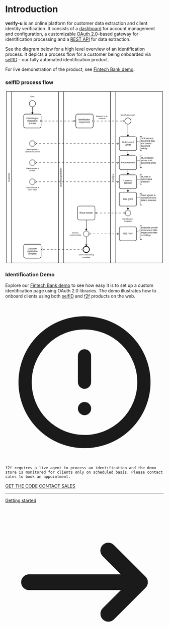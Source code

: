 # Introduction

**verify-u** is an online platform for customer data extraction and client identity verification.
It consists of a [dashboard](https://app.verify-u.com) for account management and configuration, 
a customizable [OAuth 2.0](https://oauth.net/2/)-based gateway for identification processing 
and a [REST API](https://en.wikipedia.org/wiki/Representational_state_transfer) for data extraction. 

See the diagram below for a high level overview of an identification process. It depicts a process flow for a customer being onboarded via [selfID](https://www.verify-u.com/verify-u-selfid) - our fully automated identification product. 

For live demonstration of the product, see [Fintech Bank demo](#identification-demo).  

### selfID process flow

<div class="flex">
<svg xmlns="http://www.w3.org/2000/svg" xmlns:xlink="http://www.w3.org/1999/xlink" width="912" viewBox="154 74 912 1000" version="1.1"><defs><marker id="sequenceflow-end-white-black-cwzfgm9m1s2pl80yarzey8nvs" viewBox="0 0 20 20" refX="11" refY="10" markerWidth="10" markerHeight="10" orient="auto"><path d="M 1 5 L 11 10 L 1 15 Z" style="fill: black; stroke-width: 1px; stroke-linecap: round; stroke-dasharray: 10000, 1; stroke: black;"/></marker><marker id="messageflow-end-white-black-cwzfgm9m1s2pl80yarzey8nvs" viewBox="0 0 20 20" refX="8.5" refY="5" markerWidth="20" markerHeight="20" orient="auto"><path d="m 1 5 l 0 -3 l 7 3 l -7 3 z" style="fill: white; stroke-width: 1px; stroke-linecap: butt; stroke-dasharray: 10000, 1; stroke: black;"/></marker><marker id="messageflow-start-white-black-cwzfgm9m1s2pl80yarzey8nvs" viewBox="0 0 20 20" refX="6" refY="6" markerWidth="20" markerHeight="20" orient="auto"><circle cx="6" cy="6" r="3.5" style="fill: white; stroke-width: 1px; stroke-linecap: round; stroke-dasharray: 10000, 1; stroke: black;"/></marker></defs><g class="djs-group"><g class="djs-element djs-shape" data-element-id="Participant_0uwsw2l" style="display: block;" transform="matrix(1 0 0 1 160 80)"><g class="djs-visual"><rect x="0" y="0" width="300" height="988" rx="0" ry="0" style="stroke: black; stroke-width: 2px; fill: white; fill-opacity: 0.95;"/><polyline points="30,0 30,988 " style="fill: none; stroke: black; stroke-width: 2px;"/><text lineHeight="1.2" class="djs-label" style="font-family: Arial, sans-serif; font-size: 12px; font-weight: normal; fill: black;" transform="matrix(-1.83697e-16 -1 1 -1.83697e-16 0 988)"><tspan x="467.984375" y="18.6">Customer</tspan></text></g><rect x="-6" y="-6" width="312" height="1000" class="djs-outline" style="fill: none;"/><rect class="djs-hit djs-hit-click-stroke" x="0" y="0" width="300" height="988" style="fill: none; stroke-opacity: 0; stroke: white; stroke-width: 15px;"/><rect class="djs-hit djs-hit-all" x="0" y="0" width="30" height="988" style="fill: none; stroke-opacity: 0; stroke: white; stroke-width: 15px;"/></g><g class="djs-children"><g class="djs-group"><g class="djs-element djs-connection" data-element-id="Flow_1xtunqs" style="display: block;"><g class="djs-visual"><path d="m  310,168L310,210 " style="fill: none; stroke-width: 2px; stroke: black; stroke-linejoin: round; marker-end: url('#sequenceflow-end-white-black-cwzfgm9m1s2pl80yarzey8nvs');"/></g><polyline points="310,168 310,210 " class="djs-hit djs-hit-stroke" style="fill: none; stroke-opacity: 0; stroke: white; stroke-width: 15px;"/><rect x="304" y="162" width="12" height="54" class="djs-outline" style="fill: none;"/></g></g><g class="djs-group"><g class="djs-element djs-shape" data-element-id="Activity_0n7xjat" style="display: block;" transform="matrix(1 0 0 1 260 210)"><g class="djs-visual"><rect x="0" y="0" width="100" height="80" rx="10" ry="10" style="stroke: black; stroke-width: 2px; fill: white; fill-opacity: 0.95;"/><text lineHeight="1.2" class="djs-label" style="font-family: Arial, sans-serif; font-size: 12px; font-weight: normal; fill: black;"><tspan x="15.3125" y="29.200000000000003">Client begins </tspan><tspan x="20.65625" y="43.6">registration </tspan><tspan x="28.984375" y="58">process</tspan></text></g><rect class="djs-hit djs-hit-all" x="0" y="0" width="100" height="80" style="fill: none; stroke-opacity: 0; stroke: white; stroke-width: 15px;"/><rect x="-6" y="-6" width="112" height="92" class="djs-outline" style="fill: none;"/></g></g><g class="djs-group"><g class="djs-element djs-shape" data-element-id="StartEvent_17sjvnz" style="display: block;" transform="matrix(1 0 0 1 292 132)"><g class="djs-visual"><circle cx="18" cy="18" r="18" style="stroke: black; stroke-width: 2px; fill: white; fill-opacity: 0.95;"/></g><rect class="djs-hit djs-hit-all" x="0" y="0" width="36" height="36" style="fill: none; stroke-opacity: 0; stroke: white; stroke-width: 15px;"/><rect x="-6" y="-6" width="48" height="48" class="djs-outline" style="fill: none;"/></g></g><g class="djs-group"><g class="djs-element djs-shape" data-element-id="StartEvent_17sjvnz_label" style="display: block;" transform="matrix(1 0 0 1 298 102)"><g class="djs-visual"><text lineHeight="1.2" class="djs-label" style="font-family: Arial, sans-serif; font-size: 11px; font-weight: normal; fill: black;"><tspan x="0" y="9.899999999999999">Start</tspan></text></g><rect class="djs-hit djs-hit-all" x="0" y="0" width="24" height="14" style="fill: none; stroke-opacity: 0; stroke: white; stroke-width: 15px;"/><rect x="-6" y="-6" width="36" height="26" class="djs-outline" style="fill: none;"/></g></g><g class="djs-group"><g class="djs-element djs-shape" data-element-id="Event_0kxicru" style="display: block;" transform="matrix(1 0 0 1 292 582)"><g class="djs-visual"><circle cx="18" cy="18" r="18" style="stroke: black; stroke-width: 1px; fill: white; fill-opacity: 0.95;"/><circle cx="18" cy="18" r="15" style="stroke: black; stroke-width: 1px; fill: none;"/></g><rect class="djs-hit djs-hit-all" x="0" y="0" width="36" height="36" style="fill: none; stroke-opacity: 0; stroke: white; stroke-width: 15px;"/><rect x="-6" y="-6" width="48" height="48" class="djs-outline" style="fill: none;"/></g></g><g class="djs-group"><g class="djs-element djs-shape" data-element-id="Event_0kxicru_label" style="display: block;" transform="matrix(1 0 0 1 273 516)"><g class="djs-visual"><text lineHeight="1.2" class="djs-label" style="font-family: Arial, sans-serif; font-size: 11px; font-weight: normal; fill: black;"><tspan x="0" y="9.899999999999999">Client upload a </tspan><tspan x="20.6875" y="23.099999999999998">picture</tspan></text></g><rect class="djs-hit djs-hit-all" x="0" y="0" width="75" height="27" style="fill: none; stroke-opacity: 0; stroke: white; stroke-width: 15px;"/><rect x="-6" y="-6" width="87" height="39" class="djs-outline" style="fill: none;"/></g></g><g class="djs-group"><g class="djs-element djs-shape" data-element-id="Event_1uc6sbt" style="display: block;" transform="matrix(1 0 0 1 292 472)"><g class="djs-visual"><circle cx="18" cy="18" r="18" style="stroke: black; stroke-width: 1px; fill: white; fill-opacity: 0.95;"/><circle cx="18" cy="18" r="15" style="stroke: black; stroke-width: 1px; fill: none;"/></g><rect class="djs-hit djs-hit-all" x="0" y="0" width="36" height="36" style="fill: none; stroke-opacity: 0; stroke: white; stroke-width: 15px;"/><rect x="-6" y="-6" width="48" height="48" class="djs-outline" style="fill: none;"/></g></g><g class="djs-group"><g class="djs-element djs-shape" data-element-id="Event_1uc6sbt_label" style="display: block;" transform="matrix(1 0 0 1 271 626)"><g class="djs-visual"><text lineHeight="1.2" class="djs-label" style="font-family: Arial, sans-serif; font-size: 11px; font-weight: normal; fill: black;"><tspan x="0" y="9.899999999999999">Client records a </tspan><tspan x="12.109375" y="23.099999999999998">short video</tspan></text></g><rect class="djs-hit djs-hit-all" x="0" y="0" width="78" height="27" style="fill: none; stroke-opacity: 0; stroke: white; stroke-width: 15px;"/><rect x="-6" y="-6" width="90" height="39" class="djs-outline" style="fill: none;"/></g></g><g class="djs-group"><g class="djs-element djs-shape" data-element-id="Event_0c4m8jg" style="display: block;" transform="matrix(1 0 0 1 292 362)"><g class="djs-visual"><circle cx="18" cy="18" r="18" style="stroke: black; stroke-width: 1px; fill: white; fill-opacity: 0.95;"/><circle cx="18" cy="18" r="15" style="stroke: black; stroke-width: 1px; fill: none;"/></g><rect class="djs-hit djs-hit-all" x="0" y="0" width="36" height="36" style="fill: none; stroke-opacity: 0; stroke: white; stroke-width: 15px;"/><rect x="-6" y="-6" width="48" height="48" class="djs-outline" style="fill: none;"/></g></g><g class="djs-group"><g class="djs-element djs-shape" data-element-id="Event_0c4m8jg_label" style="display: block;" transform="matrix(1 0 0 1 266 408)"><g class="djs-visual"><text lineHeight="1.2" class="djs-label" style="font-family: Arial, sans-serif; font-size: 11px; font-weight: normal; fill: black;"><tspan x="5.9375" y="9.899999999999999">Client upload a </tspan><tspan x="0" y="23.099999999999998">valid id-document</tspan></text></g><rect class="djs-hit djs-hit-all" x="0" y="0" width="87" height="27" style="fill: none; stroke-opacity: 0; stroke: white; stroke-width: 15px;"/><rect x="-6" y="-6" width="99" height="39" class="djs-outline" style="fill: none;"/></g></g><g class="djs-group"><g class="djs-element djs-shape" data-element-id="Activity_1fkkra0" style="display: block;" transform="matrix(1 0 0 1 260 960)"><g class="djs-visual"><rect x="0" y="0" width="100" height="80" rx="10" ry="10" style="stroke: black; stroke-width: 2px; fill: white; fill-opacity: 0.95;"/><text lineHeight="1.2" class="djs-label" style="font-family: Arial, sans-serif; font-size: 12px; font-weight: normal; fill: black;"><tspan x="23.984375" y="29.200000000000003">Customer </tspan><tspan x="20.65625" y="43.6">registration </tspan><tspan x="25.484375" y="58">complete</tspan></text></g><rect class="djs-hit djs-hit-all" x="0" y="0" width="100" height="80" style="fill: none; stroke-opacity: 0; stroke: white; stroke-width: 15px;"/><rect x="-6" y="-6" width="112" height="92" class="djs-outline" style="fill: none;"/></g></g></g></g><g class="djs-group"><g class="djs-element djs-shape" data-element-id="Participant_1awrzte" style="display: block;" transform="matrix(1 0 0 1 460 80)"><g class="djs-visual"><rect x="0" y="0" width="300" height="988" rx="0" ry="0" style="stroke: black; stroke-width: 2px; fill: white; fill-opacity: 0.95;"/><polyline points="30,0 30,988 " style="fill: none; stroke: black; stroke-width: 2px;"/><text lineHeight="1.2" class="djs-label" style="font-family: Arial, sans-serif; font-size: 12px; font-weight: normal; fill: black;" transform="matrix(-1.83697e-16 -1 1 -1.83697e-16 0 988)"><tspan x="439.6328125" y="18.6">Business application</tspan></text></g><rect x="-6" y="-6" width="312" height="1000" class="djs-outline" style="fill: none;"/><rect class="djs-hit djs-hit-click-stroke" x="0" y="0" width="300" height="988" style="fill: none; stroke-opacity: 0; stroke: white; stroke-width: 15px;"/><rect class="djs-hit djs-hit-all" x="0" y="0" width="30" height="988" style="fill: none; stroke-opacity: 0; stroke: white; stroke-width: 15px;"/></g><g class="djs-children"><g class="djs-group"><g class="djs-element djs-connection" data-element-id="Flow_0rabjpn" style="display: block;"><g class="djs-visual"><path d="m  620,918L620,972 " style="fill: none; stroke-width: 2px; stroke: black; stroke-linejoin: round; marker-end: url('#sequenceflow-end-white-black-cwzfgm9m1s2pl80yarzey8nvs');"/></g><polyline points="620,918 620,972 " class="djs-hit djs-hit-stroke" style="fill: none; stroke-opacity: 0; stroke: white; stroke-width: 15px;"/><rect x="614" y="912" width="12" height="66" class="djs-outline" style="fill: none;"/></g></g><g class="djs-group"><g class="djs-element djs-connection" data-element-id="Flow_0mvopp8" style="display: block;"><g class="djs-visual"><path d="m  620,820L620,882 " style="fill: none; stroke-width: 2px; stroke: black; stroke-linejoin: round; marker-end: url('#sequenceflow-end-white-black-cwzfgm9m1s2pl80yarzey8nvs');"/></g><polyline points="620,820 620,882 " class="djs-hit djs-hit-stroke" style="fill: none; stroke-opacity: 0; stroke: white; stroke-width: 15px;"/><rect x="614" y="814" width="12" height="74" class="djs-outline" style="fill: none;"/></g></g><g class="djs-group"><g class="djs-element djs-shape" data-element-id="Activity_1liyipy" style="display: block;" transform="matrix(1 0 0 1 560 210)"><g class="djs-visual"><rect x="0" y="0" width="100" height="80" rx="10" ry="10" style="stroke: black; stroke-width: 2px; fill: white; fill-opacity: 0.95;"/><text lineHeight="1.2" class="djs-label" style="font-family: Arial, sans-serif; font-size: 12px; font-weight: normal; fill: black;"><tspan x="14.640625" y="36.4">Identification </tspan><tspan x="17.6484375" y="50.8">requirement</tspan></text></g><rect class="djs-hit djs-hit-all" x="0" y="0" width="100" height="80" style="fill: none; stroke-opacity: 0; stroke: white; stroke-width: 15px;"/><rect x="-6" y="-6" width="112" height="92" class="djs-outline" style="fill: none;"/></g></g><g class="djs-group"><g class="djs-element djs-shape" data-element-id="Activity_1bkovj5" style="display: block;" transform="matrix(1 0 0 1 570 740)"><g class="djs-visual"><rect x="0" y="0" width="100" height="80" rx="10" ry="10" style="stroke: black; stroke-width: 2px; fill: white; fill-opacity: 0.95;"/><text lineHeight="1.2" class="djs-label" style="font-family: Arial, sans-serif; font-size: 12px; font-weight: normal; fill: black;"><tspan x="11.3046875" y="43.599999999999994">Result handler</tspan></text></g><rect class="djs-hit djs-hit-all" x="0" y="0" width="100" height="80" style="fill: none; stroke-opacity: 0; stroke: white; stroke-width: 15px;"/><rect x="-6" y="-6" width="112" height="92" class="djs-outline" style="fill: none;"/></g></g><g class="djs-group"><g class="djs-element djs-shape" data-element-id="Event_1ksrtr5" style="display: block;" transform="matrix(1 0 0 1 602 882)"><g class="djs-visual"><circle cx="18" cy="18" r="18" style="stroke: black; stroke-width: 1px; fill: white; fill-opacity: 0.95;"/><circle cx="18" cy="18" r="15" style="stroke: black; stroke-width: 1px; fill: none;"/></g><rect class="djs-hit djs-hit-all" x="0" y="0" width="36" height="36" style="fill: none; stroke-opacity: 0; stroke: white; stroke-width: 15px;"/><rect x="-6" y="-6" width="48" height="48" class="djs-outline" style="fill: none;"/></g></g><g class="djs-group"><g class="djs-element djs-shape" data-element-id="Event_1ksrtr5_label" style="display: block;" transform="matrix(1 0 0 1 524 887)"><g class="djs-visual"><text lineHeight="1.2" class="djs-label" style="font-family: Arial, sans-serif; font-size: 11px; font-weight: normal; fill: black;"><tspan x="16.671875" y="9.899999999999999">Extract </tspan><tspan x="0" y="23.099999999999998">customerdata</tspan></text></g><rect class="djs-hit djs-hit-all" x="0" y="0" width="68" height="27" style="fill: none; stroke-opacity: 0; stroke: white; stroke-width: 15px;"/><rect x="-6" y="-6" width="80" height="39" class="djs-outline" style="fill: none;"/></g></g><g class="djs-group"><g class="djs-element djs-shape" data-element-id="Event_0uomgl0" style="display: block;" transform="matrix(1 0 0 1 602 972)"><g class="djs-visual"><circle cx="18" cy="18" r="18" style="stroke: black; stroke-width: 4px; fill: white; fill-opacity: 0.95;"/></g><rect class="djs-hit djs-hit-all" x="0" y="0" width="36" height="36" style="fill: none; stroke-opacity: 0; stroke: white; stroke-width: 15px;"/><rect x="-6" y="-6" width="48" height="48" class="djs-outline" style="fill: none;"/></g></g><g class="djs-group"><g class="djs-element djs-shape" data-element-id="Event_0uomgl0_label" style="display: block;" transform="matrix(1 0 0 1 577 1015)"><g class="djs-visual"><text lineHeight="1.2" class="djs-label" style="font-family: Arial, sans-serif; font-size: 11px; font-weight: normal; fill: black;"><tspan x="0" y="9.899999999999999">Client onboarding</tspan><tspan x="20.796875" y="23.099999999999998">complete</tspan></text></g><rect class="djs-hit djs-hit-all" x="0" y="0" width="87" height="27" style="fill: none; stroke-opacity: 0; stroke: white; stroke-width: 15px;"/><rect x="-6" y="-6" width="99" height="39" class="djs-outline" style="fill: none;"/></g></g></g></g><g class="djs-group"><g class="djs-element djs-shape" data-element-id="Participant_1jgq7z2" style="display: block;" transform="matrix(1 0 0 1 760 80)"><g class="djs-visual"><rect x="0" y="0" width="300" height="988" rx="0" ry="0" style="stroke: black; stroke-width: 2px; fill: white; fill-opacity: 0.95;"/><polyline points="30,0 30,988 " style="fill: none; stroke: black; stroke-width: 2px;"/><text lineHeight="1.2" class="djs-label" style="font-family: Arial, sans-serif; font-size: 12px; font-weight: normal; fill: black;" transform="matrix(-1.83697e-16 -1 1 -1.83697e-16 0 988)"><tspan x="474.6640625" y="18.6">verify-u</tspan></text></g><rect x="-6" y="-6" width="312" height="1000" class="djs-outline" style="fill: none;"/><rect class="djs-hit djs-hit-click-stroke" x="0" y="0" width="300" height="988" style="fill: none; stroke-opacity: 0; stroke: white; stroke-width: 15px;"/><rect class="djs-hit djs-hit-all" x="0" y="0" width="30" height="988" style="fill: none; stroke-opacity: 0; stroke: white; stroke-width: 15px;"/></g><g class="djs-children"><g class="djs-group"><g class="djs-element djs-connection" data-element-id="Flow_1rndsvp" style="display: block;"><g class="djs-visual"><path d="m  860,640L860,660 " style="fill: none; stroke-width: 2px; stroke: black; stroke-linejoin: round; marker-end: url('#sequenceflow-end-white-black-cwzfgm9m1s2pl80yarzey8nvs');"/></g><polyline points="860,640 860,660 " class="djs-hit djs-hit-stroke" style="fill: none; stroke-opacity: 0; stroke: white; stroke-width: 15px;"/><rect x="854" y="634" width="12" height="32" class="djs-outline" style="fill: none;"/></g></g><g class="djs-group"><g class="djs-element djs-connection" data-element-id="Flow_09fmy8o" style="display: block;"><g class="djs-visual"><path d="m  860,530L860,560 " style="fill: none; stroke-width: 2px; stroke: black; stroke-linejoin: round; marker-end: url('#sequenceflow-end-white-black-cwzfgm9m1s2pl80yarzey8nvs');"/></g><polyline points="860,530 860,560 " class="djs-hit djs-hit-stroke" style="fill: none; stroke-opacity: 0; stroke: white; stroke-width: 15px;"/><rect x="854" y="524" width="12" height="42" class="djs-outline" style="fill: none;"/></g></g><g class="djs-group"><g class="djs-element djs-connection" data-element-id="Flow_0xp7ngz" style="display: block;"><g class="djs-visual"><path d="m  860,268L860,340 " style="fill: none; stroke-width: 2px; stroke: black; stroke-linejoin: round; marker-end: url('#sequenceflow-end-white-black-cwzfgm9m1s2pl80yarzey8nvs');"/></g><polyline points="860,268 860,340 " class="djs-hit djs-hit-stroke" style="fill: none; stroke-opacity: 0; stroke: white; stroke-width: 15px;"/><rect x="854" y="262" width="12" height="84" class="djs-outline" style="fill: none;"/></g></g><g class="djs-group"><g class="djs-element djs-connection" data-element-id="Flow_0svd3md" style="display: block;"><g class="djs-visual"><path d="m  860,740L860,762 " style="fill: none; stroke-width: 2px; stroke: black; stroke-linejoin: round; marker-end: url('#sequenceflow-end-white-black-cwzfgm9m1s2pl80yarzey8nvs');"/></g><polyline points="860,740 860,762 " class="djs-hit djs-hit-stroke" style="fill: none; stroke-opacity: 0; stroke: white; stroke-width: 15px;"/><rect x="854" y="734" width="12" height="34" class="djs-outline" style="fill: none;"/></g></g><g class="djs-group"><g class="djs-element djs-connection" data-element-id="Flow_0f7vxmz" style="display: block;"><g class="djs-visual"><path d="m  860,420L860,450 " style="fill: none; stroke-width: 2px; stroke: black; stroke-linejoin: round; marker-end: url('#sequenceflow-end-white-black-cwzfgm9m1s2pl80yarzey8nvs');"/></g><polyline points="860,420 860,450 " class="djs-hit djs-hit-stroke" style="fill: none; stroke-opacity: 0; stroke: white; stroke-width: 15px;"/><rect x="854" y="414" width="12" height="42" class="djs-outline" style="fill: none;"/></g></g><g class="djs-group"><g class="djs-element djs-shape" data-element-id="Activity_16w29ob" style="display: block;" transform="matrix(1 0 0 1 810 340)"><g class="djs-visual"><rect x="0" y="0" width="100" height="80" rx="10" ry="10" style="stroke: black; stroke-width: 2px; fill: white; fill-opacity: 0.95;"/><text lineHeight="1.2" class="djs-label" style="font-family: Arial, sans-serif; font-size: 12px; font-weight: normal; fill: black;"><tspan x="14.8125" y="36.4">ID-document </tspan><tspan x="32.3125" y="50.8">upload</tspan></text></g><rect class="djs-hit djs-hit-all" x="0" y="0" width="100" height="80" style="fill: none; stroke-opacity: 0; stroke: white; stroke-width: 15px;"/><rect x="-6" y="-6" width="112" height="92" class="djs-outline" style="fill: none;"/></g></g><g class="djs-group"><g class="djs-element djs-shape" data-element-id="Activity_1npdab1" style="display: block;" transform="matrix(1 0 0 1 810 450)"><g class="djs-visual"><rect x="0" y="0" width="100" height="80" rx="10" ry="10" style="stroke: black; stroke-width: 2px; fill: white; fill-opacity: 0.95;"/><text lineHeight="1.2" class="djs-label" style="font-family: Arial, sans-serif; font-size: 12px; font-weight: normal; fill: black;"><tspan x="10.6484375" y="43.599999999999994">Face-detection</tspan></text></g><rect class="djs-hit djs-hit-all" x="0" y="0" width="100" height="80" style="fill: none; stroke-opacity: 0; stroke: white; stroke-width: 15px;"/><rect x="-6" y="-6" width="112" height="92" class="djs-outline" style="fill: none;"/></g></g><g class="djs-group"><g class="djs-element djs-shape" data-element-id="Activity_1wsmbp1" style="display: block;" transform="matrix(1 0 0 1 810 560)"><g class="djs-visual"><rect x="0" y="0" width="100" height="80" rx="10" ry="10" style="stroke: black; stroke-width: 2px; fill: white; fill-opacity: 0.95;"/><text lineHeight="1.2" class="djs-label" style="font-family: Arial, sans-serif; font-size: 12px; font-weight: normal; fill: black;"><tspan x="24.3125" y="36.4">Liveness-</tspan><tspan x="25.984375" y="50.8">detection</tspan></text></g><rect class="djs-hit djs-hit-all" x="0" y="0" width="100" height="80" style="fill: none; stroke-opacity: 0; stroke: white; stroke-width: 15px;"/><rect x="-6" y="-6" width="112" height="92" class="djs-outline" style="fill: none;"/></g></g><g class="djs-group"><g class="djs-element djs-shape" data-element-id="Activity_155yvvv" style="display: block;" transform="matrix(1 0 0 1 810 660)"><g class="djs-visual"><rect x="0" y="0" width="100" height="80" rx="10" ry="10" style="stroke: black; stroke-width: 2px; fill: white; fill-opacity: 0.95;"/><text lineHeight="1.2" class="djs-label" style="font-family: Arial, sans-serif; font-size: 12px; font-weight: normal; fill: black;"><tspan x="21.6484375" y="43.599999999999994">Data grant</tspan></text></g><rect class="djs-hit djs-hit-all" x="0" y="0" width="100" height="80" style="fill: none; stroke-opacity: 0; stroke: white; stroke-width: 15px;"/><rect x="-6" y="-6" width="112" height="92" class="djs-outline" style="fill: none;"/></g></g><g class="djs-group"><g class="djs-element djs-shape" data-element-id="Event_0mw9ld4" style="display: block;" transform="matrix(1 0 0 1 842 762)"><g class="djs-visual"><circle cx="18" cy="18" r="18" style="stroke: black; stroke-width: 1px; fill: white; fill-opacity: 0.95;"/><circle cx="18" cy="18" r="15" style="stroke: black; stroke-width: 1px; fill: none;"/></g><rect class="djs-hit djs-hit-all" x="0" y="0" width="36" height="36" style="fill: none; stroke-opacity: 0; stroke: white; stroke-width: 15px;"/><rect x="-6" y="-6" width="48" height="48" class="djs-outline" style="fill: none;"/></g></g><g class="djs-group"><g class="djs-element djs-shape" data-element-id="Event_0mw9ld4_label" style="display: block;" transform="matrix(1 0 0 1 828 808)"><g class="djs-visual"><text lineHeight="1.2" class="djs-label" style="font-family: Arial, sans-serif; font-size: 11px; font-weight: normal; fill: black;"><tspan x="0" y="9.899999999999999">Identification </tspan><tspan x="9.0625" y="23.099999999999998">complete</tspan></text></g><rect class="djs-hit djs-hit-all" x="0" y="0" width="63" height="27" style="fill: none; stroke-opacity: 0; stroke: white; stroke-width: 15px;"/><rect x="-6" y="-6" width="75" height="39" class="djs-outline" style="fill: none;"/></g></g><g class="djs-group"><g class="djs-element djs-shape" data-element-id="Activity_1e10nhh" style="display: block;" transform="matrix(1 0 0 1 810 860)"><g class="djs-visual"><rect x="0" y="0" width="100" height="80" rx="10" ry="10" style="stroke: black; stroke-width: 2px; fill: white; fill-opacity: 0.95;"/><text lineHeight="1.2" class="djs-label" style="font-family: Arial, sans-serif; font-size: 12px; font-weight: normal; fill: black;"><tspan x="22.8203125" y="43.599999999999994">REST API</tspan></text></g><rect class="djs-hit djs-hit-all" x="0" y="0" width="100" height="80" style="fill: none; stroke-opacity: 0; stroke: white; stroke-width: 15px;"/><rect x="-6" y="-6" width="112" height="92" class="djs-outline" style="fill: none;"/></g></g><g class="djs-group"><g class="djs-element djs-shape" data-element-id="Event_0uvbjvs" style="display: block;" transform="matrix(1 0 0 1 842 232)"><g class="djs-visual"><circle cx="18" cy="18" r="18" style="stroke: black; stroke-width: 2px; fill: white; fill-opacity: 0.95;"/></g><rect class="djs-hit djs-hit-all" x="0" y="0" width="36" height="36" style="fill: none; stroke-opacity: 0; stroke: white; stroke-width: 15px;"/><rect x="-6" y="-6" width="48" height="48" class="djs-outline" style="fill: none;"/></g></g><g class="djs-group"><g class="djs-element djs-shape" data-element-id="Event_0uvbjvs_label" style="display: block;" transform="matrix(1 0 0 1 817 208)"><g class="djs-visual"><text lineHeight="1.2" class="djs-label" style="font-family: Arial, sans-serif; font-size: 11px; font-weight: normal; fill: black;"><tspan x="0" y="9.899999999999999">Identificaton start</tspan></text></g><rect class="djs-hit djs-hit-all" x="0" y="0" width="85" height="14" style="fill: none; stroke-opacity: 0; stroke: white; stroke-width: 15px;"/><rect x="-6" y="-6" width="97" height="26" class="djs-outline" style="fill: none;"/></g></g><g class="djs-group"><g class="djs-element djs-shape" data-element-id="TextAnnotation_0852v9d" style="display: block;" transform="matrix(1 0 0 1 930 666)"><g class="djs-visual"><rect x="0" y="0" width="100" height="68" rx="0" ry="0" style="stroke: none; stroke-width: 2px; fill: none;"/><path d="m 0, 0 m 10,0 l -10,0 l 0,68 l 10,0" style="fill: none; stroke-width: 2px; stroke: black;"/><text lineHeight="1.2" class="djs-label" style="font-family: Arial, sans-serif; font-size: 12px; font-weight: normal; fill: black;"><tspan x="5" y="15.799999999999999">Client agrees to</tspan><tspan x="5" y="30.199999999999996">transfer persona</tspan><tspan x="5" y="44.599999999999994">data to business</tspan></text></g><rect class="djs-hit djs-hit-all" x="0" y="0" width="100" height="68" style="fill: none; stroke-opacity: 0; stroke: white; stroke-width: 15px;"/><rect x="-6" y="-6" width="112" height="80" class="djs-outline" style="fill: none;"/></g></g><g class="djs-group"><g class="djs-element djs-shape" data-element-id="TextAnnotation_19982ir" style="display: block;" transform="matrix(1 0 0 1 930 560)"><g class="djs-visual"><rect x="0" y="0" width="100" height="54" rx="0" ry="0" style="stroke: none; stroke-width: 2px; fill: none;"/><path d="m 0, 0 m 10,0 l -10,0 l 0,54 l 10,0" style="fill: none; stroke-width: 2px; stroke: black;"/><text lineHeight="1.2" class="djs-label" style="font-family: Arial, sans-serif; font-size: 12px; font-weight: normal; fill: black;"><tspan x="5" y="15.799999999999999">ML tries to </tspan><tspan x="5" y="30.199999999999996">detect client </tspan><tspan x="5" y="44.599999999999994">presence</tspan></text></g><rect class="djs-hit djs-hit-all" x="0" y="0" width="100" height="54" style="fill: none; stroke-opacity: 0; stroke: white; stroke-width: 15px;"/><rect x="-6" y="-6" width="112" height="66" class="djs-outline" style="fill: none;"/></g></g><g class="djs-group"><g class="djs-element djs-shape" data-element-id="TextAnnotation_0vfysvn" style="display: block;" transform="matrix(1 0 0 1 930 339)"><g class="djs-visual"><rect x="0" y="0" width="100" height="82" rx="0" ry="0" style="stroke: none; stroke-width: 2px; fill: none;"/><path d="m 0, 0 m 10,0 l -10,0 l 0,82 l 10,0" style="fill: none; stroke-width: 2px; stroke: black;"/><text lineHeight="1.2" class="djs-label" style="font-family: Arial, sans-serif; font-size: 12px; font-weight: normal; fill: black;"><tspan x="5" y="15.799999999999999">OCR extracts </tspan><tspan x="5" y="30.199999999999996">document data </tspan><tspan x="5" y="44.599999999999994">and checks </tspan><tspan x="5" y="58.99999999999999">document </tspan><tspan x="5" y="73.39999999999999">validity</tspan></text></g><rect class="djs-hit djs-hit-all" x="0" y="0" width="100" height="82" style="fill: none; stroke-opacity: 0; stroke: white; stroke-width: 15px;"/><rect x="-6" y="-6" width="112" height="94" class="djs-outline" style="fill: none;"/></g></g><g class="djs-group"><g class="djs-element djs-shape" data-element-id="TextAnnotation_0ax3fnw" style="display: block;" transform="matrix(1 0 0 1 930 853)"><g class="djs-visual"><rect x="0" y="0" width="109.98837809917356" height="79.54545454545456" rx="0" ry="0" style="stroke: none; stroke-width: 2px; fill: none;"/><path d="m 0, 0 m 10,0 l -10,0 l 0,79.54545454545456 l 10,0" style="fill: none; stroke-width: 2px; stroke: black;"/><text lineHeight="1.2" class="djs-label" style="font-family: Arial, sans-serif; font-size: 12px; font-weight: normal; fill: black;"><tspan x="5" y="15.799999999999999">Endpoints provide</tspan><tspan x="5" y="30.199999999999996">id-document data,</tspan><tspan x="5" y="44.599999999999994">images and video </tspan><tspan x="5" y="58.99999999999999">recordings</tspan></text></g><rect class="djs-hit djs-hit-all" x="0" y="0" width="109.98837809917356" height="79.54545454545456" style="fill: none; stroke-opacity: 0; stroke: white; stroke-width: 15px;"/><rect x="-6" y="-6" width="121.98837809917356" height="91.54545454545456" class="djs-outline" style="fill: none;"/></g></g><g class="djs-group"><g class="djs-element djs-shape" data-element-id="TextAnnotation_0276bgt" style="display: block;" transform="matrix(1 0 0 1 930 451)"><g class="djs-visual"><rect x="0" y="0" width="100" height="68" rx="0" ry="0" style="stroke: none; stroke-width: 2px; fill: none;"/><path d="m 0, 0 m 10,0 l -10,0 l 0,68 l 10,0" style="fill: none; stroke-width: 2px; stroke: black;"/><text lineHeight="1.2" class="djs-label" style="font-family: Arial, sans-serif; font-size: 12px; font-weight: normal; fill: black;"><tspan x="5" y="15.799999999999999">ML compares </tspan><tspan x="5" y="30.199999999999996">picture to id-</tspan><tspan x="5" y="44.599999999999994">document photo</tspan></text></g><rect class="djs-hit djs-hit-all" x="0" y="0" width="100" height="68" style="fill: none; stroke-opacity: 0; stroke: white; stroke-width: 15px;"/><rect x="-6" y="-6" width="112" height="80" class="djs-outline" style="fill: none;"/></g></g><g class="djs-group"><g class="djs-element djs-connection" data-element-id="Association_0rm6h0i" style="display: block;"><g class="djs-visual"><polyline points="910,692 930,689 " style="fill: none; stroke: black; stroke-width: 2px; stroke-dasharray: 0.5, 5; stroke-linecap: round; stroke-linejoin: round;"/></g><polyline points="910,692 930,689 " class="djs-hit djs-hit-stroke" style="fill: none; stroke-opacity: 0; stroke: white; stroke-width: 15px;"/><rect x="904" y="683" width="32" height="15" class="djs-outline" style="fill: none;"/></g></g><g class="djs-group"><g class="djs-element djs-connection" data-element-id="Association_1gqhlvv" style="display: block;"><g class="djs-visual"><polyline points="910,590 930,585 " style="fill: none; stroke: black; stroke-width: 2px; stroke-dasharray: 0.5, 5; stroke-linecap: round; stroke-linejoin: round;"/></g><polyline points="910,590 930,585 " class="djs-hit djs-hit-stroke" style="fill: none; stroke-opacity: 0; stroke: white; stroke-width: 15px;"/><rect x="904" y="579" width="32" height="17" class="djs-outline" style="fill: none;"/></g></g><g class="djs-group"><g class="djs-element djs-connection" data-element-id="Association_0oy6pxy" style="display: block;"><g class="djs-visual"><polyline points="910,369 930,365 " style="fill: none; stroke: black; stroke-width: 2px; stroke-dasharray: 0.5, 5; stroke-linecap: round; stroke-linejoin: round;"/></g><polyline points="910,369 930,365 " class="djs-hit djs-hit-stroke" style="fill: none; stroke-opacity: 0; stroke: white; stroke-width: 15px;"/><rect x="904" y="359" width="32" height="16" class="djs-outline" style="fill: none;"/></g></g><g class="djs-group"><g class="djs-element djs-connection" data-element-id="Association_1b9c8r9" style="display: block;"><g class="djs-visual"><polyline points="910,887 930,881 " style="fill: none; stroke: black; stroke-width: 2px; stroke-dasharray: 0.5, 5; stroke-linecap: round; stroke-linejoin: round;"/></g><polyline points="910,887 930,881 " class="djs-hit djs-hit-stroke" style="fill: none; stroke-opacity: 0; stroke: white; stroke-width: 15px;"/><rect x="904" y="875" width="32" height="18" class="djs-outline" style="fill: none;"/></g></g><g class="djs-group"><g class="djs-element djs-connection" data-element-id="Association_0x5z7an" style="display: block;"><g class="djs-visual"><polyline points="910,480 930,476 " style="fill: none; stroke: black; stroke-width: 2px; stroke-dasharray: 0.5, 5; stroke-linecap: round; stroke-linejoin: round;"/></g><polyline points="910,480 930,476 " class="djs-hit djs-hit-stroke" style="fill: none; stroke-opacity: 0; stroke: white; stroke-width: 15px;"/><rect x="904" y="470" width="32" height="16" class="djs-outline" style="fill: none;"/></g></g></g></g><g class="djs-group"><g class="djs-element djs-connection" data-element-id="Flow_10nahbo" style="display: block;"><g class="djs-visual"><path d="m  360,250L560,250 " style="fill: none; stroke-width: 1.5px; stroke: black; marker-end: url('#messageflow-end-white-black-cwzfgm9m1s2pl80yarzey8nvs'); marker-start: url('#messageflow-start-white-black-cwzfgm9m1s2pl80yarzey8nvs'); stroke-dasharray: 10, 12; stroke-linecap: round; stroke-linejoin: round;"/></g><polyline points="360,250 560,250 " class="djs-hit djs-hit-stroke" style="fill: none; stroke-opacity: 0; stroke: white; stroke-width: 15px;"/><rect x="354" y="244" width="212" height="12" class="djs-outline" style="fill: none;"/></g></g><g class="djs-group"><g class="djs-element djs-connection" data-element-id="Flow_0mari2n" style="display: block;"><g class="djs-visual"><path d="m  328,380L810,380 " style="fill: none; stroke-width: 1.5px; stroke: black; marker-end: url('#messageflow-end-white-black-cwzfgm9m1s2pl80yarzey8nvs'); marker-start: url('#messageflow-start-white-black-cwzfgm9m1s2pl80yarzey8nvs'); stroke-dasharray: 10, 12; stroke-linecap: round; stroke-linejoin: round;"/></g><polyline points="328,380 810,380 " class="djs-hit djs-hit-stroke" style="fill: none; stroke-opacity: 0; stroke: white; stroke-width: 15px;"/><rect x="322" y="374" width="494" height="12" class="djs-outline" style="fill: none;"/></g></g><g class="djs-group"><g class="djs-element djs-connection" data-element-id="Flow_1cczn2q" style="display: block;"><g class="djs-visual"><path d="m  328,490L810,490 " style="fill: none; stroke-width: 1.5px; stroke: black; marker-end: url('#messageflow-end-white-black-cwzfgm9m1s2pl80yarzey8nvs'); marker-start: url('#messageflow-start-white-black-cwzfgm9m1s2pl80yarzey8nvs'); stroke-dasharray: 10, 12; stroke-linecap: round; stroke-linejoin: round;"/></g><polyline points="328,490 810,490 " class="djs-hit djs-hit-stroke" style="fill: none; stroke-opacity: 0; stroke: white; stroke-width: 15px;"/><rect x="322" y="484" width="494" height="12" class="djs-outline" style="fill: none;"/></g></g><g class="djs-group"><g class="djs-element djs-connection" data-element-id="Flow_0rxja6l" style="display: block;"><g class="djs-visual"><path d="m  328,600L810,600 " style="fill: none; stroke-width: 1.5px; stroke: black; marker-end: url('#messageflow-end-white-black-cwzfgm9m1s2pl80yarzey8nvs'); marker-start: url('#messageflow-start-white-black-cwzfgm9m1s2pl80yarzey8nvs'); stroke-dasharray: 10, 12; stroke-linecap: round; stroke-linejoin: round;"/></g><polyline points="328,600 810,600 " class="djs-hit djs-hit-stroke" style="fill: none; stroke-opacity: 0; stroke: white; stroke-width: 15px;"/><rect x="322" y="594" width="494" height="12" class="djs-outline" style="fill: none;"/></g></g><g class="djs-group"><g class="djs-element djs-connection" data-element-id="Flow_03sy70u" style="display: block;"><g class="djs-visual"><path d="m  638,900L810,900 " style="fill: none; stroke-width: 1.5px; stroke: black; marker-end: url('#messageflow-end-white-black-cwzfgm9m1s2pl80yarzey8nvs'); marker-start: url('#messageflow-start-white-black-cwzfgm9m1s2pl80yarzey8nvs'); stroke-dasharray: 10, 12; stroke-linecap: round; stroke-linejoin: round;"/></g><polyline points="638,900 810,900 " class="djs-hit djs-hit-stroke" style="fill: none; stroke-opacity: 0; stroke: white; stroke-width: 15px;"/><rect x="632" y="894" width="184" height="12" class="djs-outline" style="fill: none;"/></g></g><g class="djs-group"><g class="djs-element djs-connection" data-element-id="Flow_07yn5pd" style="display: block;"><g class="djs-visual"><path d="m  842,780L670,780 " style="fill: none; stroke-width: 1.5px; stroke: black; marker-end: url('#messageflow-end-white-black-cwzfgm9m1s2pl80yarzey8nvs'); marker-start: url('#messageflow-start-white-black-cwzfgm9m1s2pl80yarzey8nvs'); stroke-dasharray: 10, 12; stroke-linecap: round; stroke-linejoin: round;"/></g><polyline points="842,780 670,780 " class="djs-hit djs-hit-stroke" style="fill: none; stroke-opacity: 0; stroke: white; stroke-width: 15px;"/><rect x="664" y="774" width="184" height="12" class="djs-outline" style="fill: none;"/></g></g><g class="djs-group"><g class="djs-element djs-connection" data-element-id="Flow_0pf8hge" style="display: block;"><g class="djs-visual"><path d="m  660,250L842,250 " style="fill: none; stroke-width: 1.5px; stroke: black; marker-end: url('#messageflow-end-white-black-cwzfgm9m1s2pl80yarzey8nvs'); marker-start: url('#messageflow-start-white-black-cwzfgm9m1s2pl80yarzey8nvs'); stroke-dasharray: 10, 12; stroke-linecap: round; stroke-linejoin: round;"/></g><polyline points="660,250 842,250 " class="djs-hit djs-hit-stroke" style="fill: none; stroke-opacity: 0; stroke: white; stroke-width: 15px;"/><rect x="654" y="244" width="194" height="12" class="djs-outline" style="fill: none;"/></g></g><g class="djs-group"><g class="djs-element djs-shape" data-element-id="Flow_0pf8hge_label" style="display: block;" transform="matrix(1 0 0 1 676 216)"><g class="djs-visual"><text lineHeight="1.2" class="djs-label" style="font-family: Arial, sans-serif; font-size: 11px; font-weight: normal; fill: black;"><tspan x="0" y="9.899999999999999">Redirect to id-</tspan><tspan x="15.359375" y="23.099999999999998">channel</tspan></text></g><rect class="djs-hit djs-hit-all" x="0" y="0" width="69" height="27" style="fill: none; stroke-opacity: 0; stroke: white; stroke-width: 15px;"/><rect x="-6" y="-6" width="81" height="39" class="djs-outline" style="fill: none;"/></g></g><g class="djs-group"><g class="djs-element djs-connection" data-element-id="Flow_10feq5k" style="display: block;"><g class="djs-visual"><path d="m  602,990L360,990 " style="fill: none; stroke-width: 1.5px; stroke: black; marker-end: url('#messageflow-end-white-black-cwzfgm9m1s2pl80yarzey8nvs'); marker-start: url('#messageflow-start-white-black-cwzfgm9m1s2pl80yarzey8nvs'); stroke-dasharray: 10, 12; stroke-linecap: round; stroke-linejoin: round;"/></g><polyline points="602,990 360,990 " class="djs-hit djs-hit-stroke" style="fill: none; stroke-opacity: 0; stroke: white; stroke-width: 15px;"/><rect x="354" y="984" width="254" height="12" class="djs-outline" style="fill: none;"/></g></g></svg>
</div>

### Identification Demo <a name="identification-demo"></a>

Explore our [Fintech Bank demo](http://demo.verify-u.com/) to see how easy it is to set up a custom identification page using OAuth 2.0 libraries. The demo illustrates how to onboard clients using both [selfID](https://www.verify-u.com/verify-u-selfid) and [f2f](https://www.verify-u.com/verify-u-f2f) products on the web. 

<div class="alert">
    <svg xmlns="http://www.w3.org/2000/svg" fill="none" viewBox="0 0 24 24" stroke="currentColor" class="information-circle mr-4 w-12 h-12 text-blue-600">
    <path stroke-linecap="round" stroke-linejoin="round" stroke-width="2" d="M12 8v4m0 4h.01M21 12a9 9 0 11-18 0 9 9 0 0118 0z"/>
    </svg>

    f2f requires a live agent to process an identification and the demo store is monitored for clients only on scheduled basis. Please contact sales to book an appointment.
</div>

<a class="button mr-4" href="https://github.com/verify-U-GmbH/demo-store">GET THE CODE</a> [CONTACT SALES](https://www.verify-u.com/contact)

---

<a href="/getting-started" class="button_outline flex w-full justify-end p-12 rounded-sm my-8">
    <span class="flex text-lg">Getting started</span> 
    <svg viewBox="0 0 20 20" fill="currentColor" class="arrow-narrow-right w-6 h-6 ml-2"><path fill-rule="evenodd" d="M12.293 5.293a1 1 0 011.414 0l4 4a1 1 0 010 1.414l-4 4a1 1 0 01-1.414-1.414L14.586 11H3a1 1 0 110-2h11.586l-2.293-2.293a1 1 0 010-1.414z" clip-rule="evenodd"></path></svg>
</a>

<!-- selfID is an automatic identification is a fully automated identification flow used to identify a physical person.
It consists of three steps:

- Identification document upload (passport, driver's license, ID card) for picture and data extraction
- Face detection for identification document photo comparison
- Liveness detection for confirmation of client's presence

This method of identification is best used for onboarding scenarios where simplified due diligence
can be used. -->

